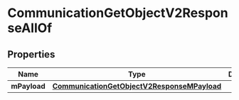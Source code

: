 

# CommunicationGetObjectV2ResponseAllOf


## Properties

| Name | Type | Description | Notes |
|------------ | ------------- | ------------- | -------------|
|**mPayload** | [**CommunicationGetObjectV2ResponseMPayload**](CommunicationGetObjectV2ResponseMPayload.md) |  |  |



